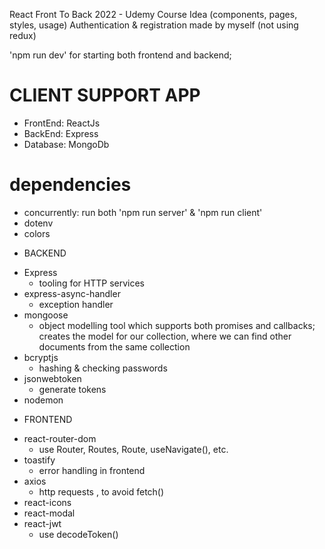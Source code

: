React Front To Back 2022 - Udemy Course Idea (components, pages, styles, usage)
Authentication & registration made by myself (not using redux)

'npm run dev' for starting both frontend and backend;

# CLIENT SUPPORT APP

- FrontEnd: ReactJs
- BackEnd: Express
- Database: MongoDb

# dependencies

- concurrently: run both 'npm run server' & 'npm run client'
- dotenv
- colors

* BACKEND

- Express
  - tooling for HTTP services
- express-async-handler
  - exception handler
- mongoose
  - object modelling tool which supports both promises and callbacks; creates the model for our collection, where we can find other documents from the same collection
- bcryptjs
  - hashing & checking passwords
- jsonwebtoken
  - generate tokens
- nodemon

* FRONTEND

- react-router-dom
  - use Router, Routes, Route, useNavigate(), etc.
- toastify
  - error handling in frontend
- axios
  - http requests , to avoid fetch()
- react-icons
- react-modal
- react-jwt
  - use decodeToken()
